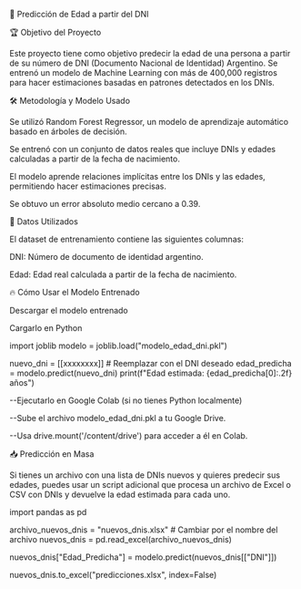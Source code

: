 📌 Predicción de Edad a partir del DNI

🏆 Objetivo del Proyecto

Este proyecto tiene como objetivo predecir la edad de una persona a partir de su número de DNI (Documento Nacional de Identidad) Argentino. Se entrenó un modelo de Machine Learning con más de 400,000 registros para hacer estimaciones basadas en patrones detectados en los DNIs.

🛠️ Metodología y Modelo Usado

Se utilizó Random Forest Regressor, un modelo de aprendizaje automático basado en árboles de decisión.

Se entrenó con un conjunto de datos reales que incluye DNIs y edades calculadas a partir de la fecha de nacimiento.

El modelo aprende relaciones implícitas entre los DNIs y las edades, permitiendo hacer estimaciones precisas.

Se obtuvo un error absoluto medio cercano a 0.39.

📂 Datos Utilizados

El dataset de entrenamiento contiene las siguientes columnas:

DNI: Número de documento de identidad argentino.

Edad: Edad real calculada a partir de la fecha de nacimiento.

🔥 Cómo Usar el Modelo Entrenado

Descargar el modelo entrenado

Cargarlo en Python

import joblib
modelo = joblib.load("modelo_edad_dni.pkl")

nuevo_dni = [[xxxxxxxx]]  # Reemplazar con el DNI deseado
edad_predicha = modelo.predict(nuevo_dni)
print(f"Edad estimada: {edad_predicha[0]:.2f} años")

--Ejecutarlo en Google Colab (si no tienes Python localmente)

--Sube el archivo modelo_edad_dni.pkl a tu Google Drive.

--Usa drive.mount('/content/drive') para acceder a él en Colab.

📥 Predicción en Masa

Si tienes un archivo con una lista de DNIs nuevos y quieres predecir sus edades, puedes usar un script adicional que procesa un archivo de Excel o CSV con DNIs y devuelve la edad estimada para cada uno.

import pandas as pd

archivo_nuevos_dnis = "nuevos_dnis.xlsx"  # Cambiar por el nombre del archivo
nuevos_dnis = pd.read_excel(archivo_nuevos_dnis)

nuevos_dnis["Edad_Predicha"] = modelo.predict(nuevos_dnis[["DNI"]])

nuevos_dnis.to_excel("predicciones.xlsx", index=False)
